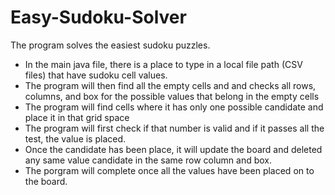 # Easy-Sudoku-Solver
The program solves the easiest sudoku puzzles. 

- In the main java file, there is a place to type in a local file path (CSV files) that have sudoku cell values. 
- The program will then find all the empty cells and and checks all rows, columns, and box for the possible values that belong in the empty cells
- The program will find cells where it has only one possible candidate and place it in that grid space
- The program will first check if that number is valid and if it passes all the test, the value is placed.
- Once the candidate has been place, it will update the board and deleted any same value candidate in the same row column and box.
- The porgram will complete once all the values have been placed on to the board.
